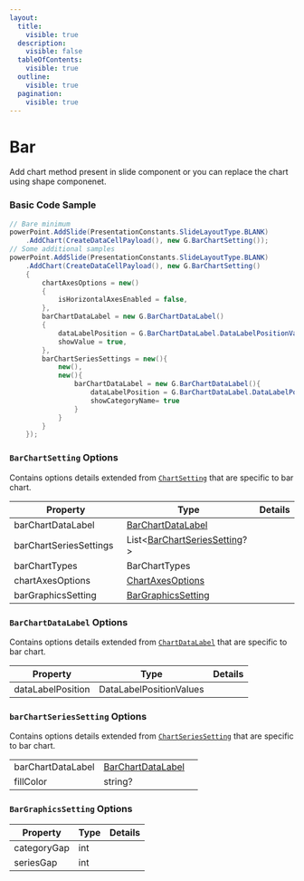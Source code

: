 ```yaml
---
layout:
  title:
    visible: true
  description:
    visible: false
  tableOfContents:
    visible: true
  outline:
    visible: true
  pagination:
    visible: true
---
```


# Bar

Add chart method present in slide component or you can replace the chart using shape componenet.

### Basic Code Sample

```csharp
// Bare minimum
powerPoint.AddSlide(PresentationConstants.SlideLayoutType.BLANK)
	.AddChart(CreateDataCellPayload(), new G.BarChartSetting());
// Some additional samples
powerPoint.AddSlide(PresentationConstants.SlideLayoutType.BLANK)
	.AddChart(CreateDataCellPayload(), new G.BarChartSetting()
	{
		chartAxesOptions = new()
		{
			isHorizontalAxesEnabled = false,
		},
		barChartDataLabel = new G.BarChartDataLabel()
		{
			dataLabelPosition = G.BarChartDataLabel.DataLabelPositionValues.INSIDE_END,
			showValue = true,
		},
		barChartSeriesSettings = new(){
			new(),
			new(){
				barChartDataLabel = new G.BarChartDataLabel(){
					dataLabelPosition = G.BarChartDataLabel.DataLabelPositionValues.OUTSIDE_END,
					showCategoryName= true
				}
			}
		}
	});
```

### `BarChartSetting` Options

Contains options details extended from [`ChartSetting`](./#chartsetting-options) that are specific to bar chart.

<table><thead><tr><th width="238">Property</th><th width="262">Type</th><th>Details</th></tr></thead><tbody><tr><td>barChartDataLabel</td><td><a href="bar.md#barchartdatalabel-options">BarChartDataLabel</a></td><td></td></tr><tr><td>barChartSeriesSettings</td><td>List&#x3C;<a href="bar.md#barchartseriessetting-options">BarChartSeriesSetting</a>?></td><td></td></tr><tr><td>barChartTypes</td><td>BarChartTypes</td><td></td></tr><tr><td>chartAxesOptions</td><td><a href="./#chartaxesoptions-options">ChartAxesOptions</a></td><td></td></tr><tr><td>barGraphicsSetting</td><td><a href="bar.md#bargraphicssetting-options">BarGraphicsSetting</a></td><td></td></tr></tbody></table>

### `BarChartDataLabel` Options

Contains options details extended from [`ChartDataLabel`](./#chartdatalabel-options) that are specific to bar chart.

| Property          | Type                    | Details |
| ----------------- | ----------------------- | ------- |
| dataLabelPosition | DataLabelPositionValues |         |

### `barChartSeriesSetting` Options

Contains options details extended from [`ChartSeriesSetting`](./#chartseriessetting-options) that are specific to bar chart.

|                   |                                                       |   |
| ----------------- | ----------------------------------------------------- | - |
| barChartDataLabel | [BarChartDataLabel](bar.md#barchartdatalabel-options) |   |
| fillColor         | string?                                               |   |

### `BarGraphicsSetting` Options

| Property    | Type | Details |
| ----------- | ---- | ------- |
| categoryGap | int  |         |
| seriesGap   | int  |         |
